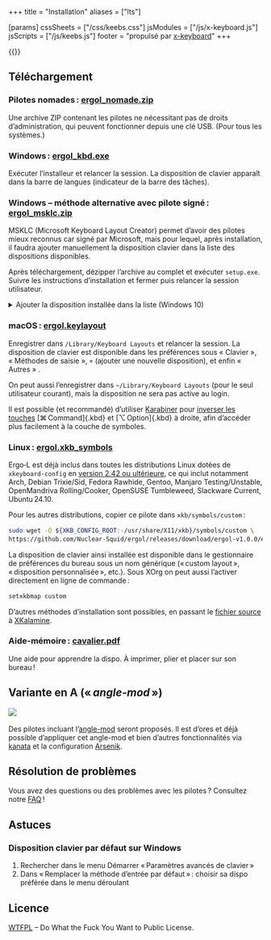 +++
title = "Installation"
aliases = ["lts"]

[params]
cssSheets = ["/css/keebs.css"]
jsModules = ["/js/x-keyboard.js"]
jsScripts = ["/js/keebs.js"]
footer = "propulsé par [x-keyboard](https://onedeadkey.github.io/x-keyboard)"
+++

{{<x-keyboard name="Ergo‑L" data="ergol" class="odk">}}


Téléchargement
--------------------------------------------------------------------------------

### Pilotes nomades : [ergol_nomade.zip][]

Une archive ZIP contenant les pilotes ne nécessitant pas de droits
d’administration, qui peuvent fonctionner depuis une clé USB. (Pour tous les
systèmes.)

### Windows : [ergol_kbd.exe][]

Exécuter l’installeur et relancer la session. La disposition de clavier
apparaît dans la barre de langues (indicateur de la barre des tâches).

### Windows – méthode alternative avec pilote signé : [ergol_msklc.zip][]

MSKLC (Microsoft Keyboard Layout Creator) permet d’avoir des pilotes mieux
reconnus car signé par Microsoft, mais pour lequel, après installation, il
faudra ajouter manuellement la disposition clavier dans la liste des
dispositions disponibles.

Après téléchargement, dézipper l’archive au complet et exécuter `setup.exe`.
Suivre les instructions d’installation et fermer puis relancer la session
utilisateur.

<details>

<summary>Ajouter la disposition installée dans la liste (Windows 10)</summary>

1. Dans le menu Démarrer, rechercher « Modifier les paramètres de langue et de
   clavier »

   ![](windows10/windows10_1.webp)
  
2. Cliquer sur « Options » sur « Français »

   ![](windows10/windows10_2.webp)

3. « Ajouter un clavier »
  
   ![](windows10/windows10_3.webp)

4. Il devrait y avoir Ergo‑L dans la liste, cliquer dessus
  
   ![](windows10/windows10_4.webp)

5. Ergo‑L est maintenant ajouté, on devrait voir en bas à droite une icône
   « FRA » ou « FRA FR » pour choisir le clavier s’il y en a plusieurs dans la
   liste

   ![](windows10/windows10_5.webp)

</details>

### macOS : [ergol.keylayout][]

Enregistrer dans `/Library/Keyboard Layouts` et relancer la session.  La
disposition de clavier est disponible dans les préférences sous « Clavier »,
« Méthodes de saisie », `+` (ajouter une nouvelle disposition), et enfin «
Autres » .

On peut aussi l’enregistrer dans `~/Library/Keyboard Layouts`
(pour le seul utilisateur courant), mais la disposition ne sera pas
active au login.

Il est possible (et recommandé) d’utiliser [Karabiner][]
pour [inverser les touches](karabiner_settings.png) [⌘ Command]{.kbd}
et [⌥ Option]{.kbd} à droite, afin d’accéder plus facilement à la couche
de symboles.

### Linux : [ergol.xkb_symbols][]

Ergo‑L est déjà inclus dans toutes les distributions Linux dotées de `xkeyboard-config`
en [version 2.42 ou ultérieure](https://repology.org/project/xkeyboard-config/versions),
ce qui inclut notamment Arch, Debian Trixie/Sid, Fedora Rawhide, Gentoo, Manjaro
Testing/Unstable, OpenMandriva Rolling/Cooker, OpenSUSE Tumbleweed, Slackware
Current, Ubuntu 24.10.
<!-- Il a aussi été inclus dans Ubuntu 24.04 LTS (rétro-portage). -->

Pour les autres distributions, copier ce pilote dans `xkb/symbols/custom` :

```bash
sudo wget -O ${XKB_CONFIG_ROOT:-/usr/share/X11/xkb}/symbols/custom \
https://github.com/Nuclear-Squid/ergol/releases/download/ergol-v1.0.0/ergol.xkb_symbols
```

La disposition de clavier ainsi installée est disponible dans le gestionnaire de
préférences du bureau sous un nom générique (« custom layout », « disposition
personnalisée », etc.). Sous XOrg on peut aussi l’activer directement en ligne
de commande :

```bash
setxkbmap custom
```

D’autres méthodes d’installation sont possibles, en passant le [fichier
source][] à [XKalamine][].

### Aide-mémoire : [cavalier.pdf][]

Une aide pour apprendre la dispo. À imprimer, plier et placer sur son bureau !


Variante en A (« <i lang="en">angle-mod</i> »)
--------------------------------------------------------------------------------

![](angle_mod.svg)

Des pilotes incluant l’[angle-mod][] seront proposés. Il est d’ores et déjà
possible d’appliquer cet angle-mod et bien d’autres fonctionnalités via
[kanata][] et la configuration [Arsenik][].


Résolution de problèmes
--------------------------------------------------------------------------------

Vous avez des questions ou des problèmes avec les pilotes ? Consultez notre
[FAQ] !


Astuces
--------------------------------------------------------------------------------

### Disposition clavier par défaut sur Windows

1. Rechercher dans le menu Démarrer « Paramètres avancés de clavier »
2. Dans « Remplacer la méthode d’entrée par défaut » : choisir sa dispo préférée
  dans le menu déroulant


Licence
--------------------------------------------------------------------------------

[WTFPL](http://wtfpl.net/) – Do What the Fuck You Want to Public License.


[fichier source]:    /keymaps/fr/ergol.toml
[cavalier.pdf]:      cavalier.pdf
[ergol_nomade.zip]:  https://github.com/Nuclear-Squid/ergol/releases/download/ergol-v1.0.0/ergol_nomade.zip
[ergol_kbd.exe]:     https://github.com/Nuclear-Squid/ergol/releases/download/ergol-v1.0.0/ergol_kbd.exe
[ergol_msklc.zip]:   https://github.com/Nuclear-Squid/ergol/releases/download/ergol-v1.0.0/ergol_msklc.zip
[ergol.keylayout]:   https://github.com/Nuclear-Squid/ergol/releases/download/ergol-v1.0.0/ergol.keylayout
[ergol.xkb_symbols]: https://github.com/Nuclear-Squid/ergol/releases/download/ergol-v1.0.0/ergol.xkb_symbols
[XKalamine]:         https://github.com/OneDeadKey/kalamine#xkalamine
[Karabiner]:         https://karabiner-elements.pqrs.org

[Arsenik]:           /claviers/arsenik/
[kanata]:            https://github.com/jtroo/kanata
[angle-mod]:         https://colemakmods.github.io/ergonomic-mods/angle.html
[FAQ]:               /ressources/faq
